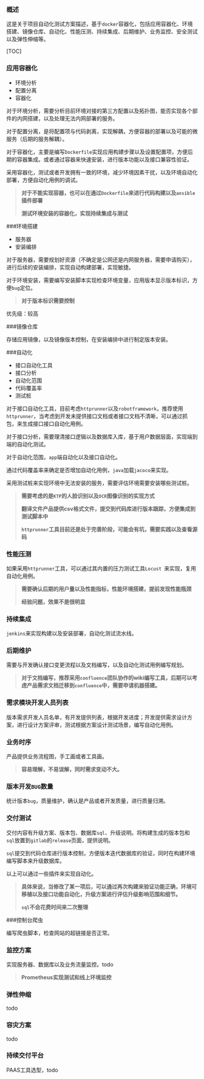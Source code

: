 ### 概述

这是关于项目自动化测试方案描述，基于`docker`容器化，包括应用容器化、环境搭建、镜像仓库、自动化、性能压测、持续集成、后期维护、业务监控、安全测试以及弹性伸缩等。

[TOC]

### 应用容器化

- 环境分析
- 配置分离
- 容器化

对于环境分析，需要分析目前环境对接的第三方配置以及拓扑图，能否实现各个部件的内网搭建，以及处理无法内网部署的服务。

对于配置分离，是将配置项与代码剥离，实现解耦，方便容器的部署以及可能的微服务（后期的服务解耦）。

对于容器化，主要是编写`Dockerfile`实现应用构建步骤以及设置配置项，方便后期的容器集成。或者通过容器来快速安装，进行版本功能以及接口兼容性验证。

采用容器化，测试或者开发拥有一致的环境，减少环境因素干扰，以及环境自动化部署，方便自动化用例的调试。

> **对于不能实现容器，也可以在通过`Dockerfile`来进行代码构建以及`ansible`插件部署**
>
> **测试环境安装的容器化，实现持续集成与测试**

###环境搭建

* 服务器
* 安装编排

对于服务器，需要规划好资源（不确定是公网还是内网服务器，需要申请购买），进行后续的安装编排，实现自动构建部署，实现敏捷。

对于环境安装，需要编写安装脚本实现检查环境变量，应用版本显示版本标识，方便`bug`定位。

> **对于版本标识需要控制**

优先级：较高

###镜像仓库

存储应用镜像，以及镜像版本控制，在安装编排中进行制定版本安装。

###自动化

* 接口自动化工具
* 接口分析
* 自动化范围
* 代码覆盖率
* 测试桩

对于接口自动化工具，目前考虑`httprunner`以及`robotframework`，推荐使用`httprunner`，当考虑到开发未提供接口文档或者接口文档不清晰，可以通过抓包，来生成接口接口自动化用例。

对于接口分析，需要理清接口逻辑以及数据库入库，基于用户数据层面，实现端到端的自动化测试。

对于自动化范围，`app`端自动化以及接口自动化。

通过代码覆盖率来确定是否增加自动化用例，`java`加载`jacoco`来实现。

采用测试桩来实现环境中无法安装的服务，需要评估环境需要安装哪些测试桩。

> **需要考虑的是`KTP`的人脸识别以及`OCR`图像识别的实现方式**
>
> **翻译文件产品提供csv格式文件，提交到代码库进行版本跟踪，方便集成到测试脚本中**
>
> **`httprunner`工具目前还是处于完善阶段，可能会有坑，需要实践以及查看源码**

### 性能压测

如果采用`httprunner`工具，可以通过其内置的压力测试工具`Locust `来实现，复用自动化用例。

> **需要确认后期的用户量以及性能指标，性能环境搭建，提前发现性能瓶颈**
>
> **经验问题，效果不是很明显**

### 持续集成

`jenkins`来实现构建以及安装部署，自动化测试流水线。

### 后期维护

需要与开发确认接口变更流程以及文档编写，以及自动化测试用例编写规划。

> **对于文档编写，推荐采用`confluence`团队协作的wiki编写工具，后期可以考虑产品需求文档迁移到`confluence`中，需要申请机器搭建。**

### 需求模块开发人员列表

版本需求开发人员名单，有开发提供列表，根据开发进度；开发提供需求设计方案，进行设计方案评审，测试根据方案设计测试场景，编写自动化用例。

### 业务时序

产品提供业务流程图，手工画或者工具画。

> **容易理解，不易误解，同时需求变动不大。**

### 版本开发`BUG`数量

统计版本`bug`，质量维护，确认是产品或者开发质量，进行质量归溯。

### 交付测试

交付内容有升级方案、版本包、数据库`sql`、升级说明。将构建生成的版本包和`sql`放置到`gitlab`的`release`页面，提供说明。

`sql`提交到代码仓库进行版本控制，方便版本迭代数据库的验证，同时在构建环境编写脚本来升级数据库。

以上可以通过一些插件来实现自动化。

> **具体来说，当修改了某一项后，可以通过再次构建来验证功能正确，环境可移植以及接口功能自动化，升级方案进行评估升级影响范围和细节。**
>
> **`sql`不会花费时间来二次整理**

###控制台爬虫

编写爬虫脚本，检查网站的超链接是否正常。

### 监控方案

实现服务器、数据库以及业务流量监控。todo

> **Prometheus实现测试和线上环境监控**

### 弹性伸缩

todo

### 容灾方案

todo

### 持续交付平台

PAAS工具选型，todo

